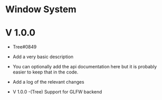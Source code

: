 

# Window System

# V 1.0.0


- Tree#0849


- Add a very basic description


- You can optionally add the api documentation here but it is probably easier to keep that in the code.


- Add a log of the relevant changes

* V 1.0.0 -(Tree) Support for GLFW backend
